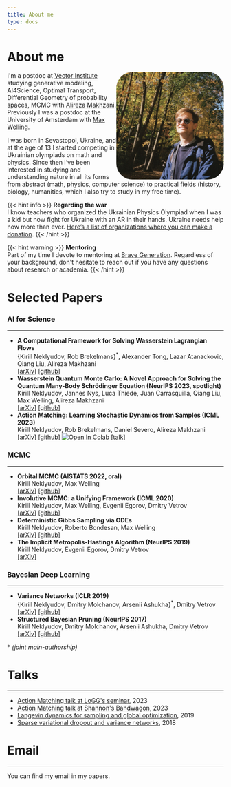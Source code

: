 ```yaml
---
title: About me
type: docs
---
```


# About me

<img src="me.jpg" style="width:250px; height: 250px; border-radius: 15%; float: right; padding-right: 0px ">

I'm a postdoc at [Vector Institute](https://vectorinstitute.ai/) studying generative modeling, AI4Science, Optimal Transport, Differential Geometry of probability spaces, MCMC with [Alireza Makhzani](http://alireza.ai). Previously I was a postdoc at the University of Amsterdam with [Max Welling](https://scholar.google.com/citations?user=8200InoAAAAJ). 

I was born in Sevastopol, Ukraine, and at the age of 13 I started competing in Ukrainian olympiads on math and physics. Since then I’ve been interested in studying and understanding nature in all its forms from abstract (math, physics, computer science) to practical fields (history, biology, humanities, which I also try to study in my free time).

{{< hint info >}}
**Regarding the war**\
I know teachers who organized the Ukrainian Physics Olympiad when I was a kid but now fight for Ukraine with an AR in their hands. Ukraine needs help now more than ever. [Here’s a list of organizations where you can make a donation](https://standforukraine.com/).
{{< /hint >}}

{{< hint warning >}}
**Mentoring**\
Part of my time I devote to mentoring at [Brave Generation](https://bravegeneration.org/). Regardless of your background, don't hesitate to reach out if you have any questions about research or academia.
{{< /hint >}}

# Selected Papers
### AI for Science
---
- **A Computational Framework for Solving Wasserstein Lagrangian Flows**\
\{Kirill Neklyudov, Rob Brekelmans\}<sup>*</sup>, Alexander Tong, Lazar Atanackovic,\
Qiang Liu, Alireza Makhzani\
[[arXiv]](https://arxiv.org/abs/2310.10649) [[github]](https://github.com/necludov/wl-mechanics)
- **Wasserstein Quantum Monte Carlo: A Novel Approach for Solving the Quantum Many-Body Schrödinger Equation  (NeurIPS 2023, spotlight)**\
Kirill Neklyudov, Jannes Nys, Luca Thiede, Juan Carrasquilla, Qiang Liu,\
Max Welling, Alireza Makhzani\
[[arXiv]](https://arxiv.org/abs/2307.07050) [[github]](https://github.com/necludov/wqmc)
- **Action Matching: Learning Stochastic Dynamics from Samples (ICML 2023)**\
Kirill Neklyudov, Rob Brekelmans, Daniel Severo, Alireza Makhzani\
[[arXiv]](https://arxiv.org/abs/2210.06662) [[github]](https://github.com/necludov/jam) [![Open In Colab](https://colab.research.google.com/assets/colab-badge.svg)](https://colab.research.google.com/drive/1-vGU7r8rvsA2m0VWQvzfnsn2pUWfOuYL?usp=sharing) [[talk]](https://www.youtube.com/watch?v=35uEI5ryDRQ)
### MCMC
---
- **Orbital MCMC (AISTATS 2022, oral)**\
Kirill Neklyudov, Max Welling\
[[arXiv]](https://arxiv.org/abs/2010.08047) [[github]](https://github.com/necludov/oMCMC)
- **Involutive MCMC: a Unifying Framework  (ICML 2020)**\
Kirill Neklyudov, Max Welling, Evgenii Egorov, Dmitry Vetrov\
[[arXiv]](https://arxiv.org/abs/2006.16653) [[github]](https://github.com/necludov/iMCMC)
- **Deterministic Gibbs Sampling via ODEs**\
Kirill Neklyudov, Roberto Bondesan, Max Welling\
[[arXiv]](https://arxiv.org/abs/2106.10188) [[github]](https://github.com/necludov/continuous-gibbs)
- **The Implicit Metropolis-Hastings Algorithm (NeurIPS 2019)**\
Kirill Neklyudov, Evgenii Egorov, Dmitry Vetrov\
[[arXiv]](https://arxiv.org/abs/1906.03644)

### Bayesian Deep Learning
---
- **Variance Networks (ICLR 2019)**\
\{Kirill Neklyudov, Dmitry Molchanov, Arsenii Ashukha\}<sup>*</sup>, Dmitry Vetrov\
[[arXiv]](https://arxiv.org/abs/1803.03764) [[github]](https://github.com/da-molchanov/variance-networks)
- **Structured Bayesian Pruning (NeurIPS 2017)**\
Kirill Neklyudov, Dmitry Molchanov, Arsenii Ashukha, Dmitry Vetrov\
[[arXiv]](https://arxiv.org/abs/1705.07283) [[github]](https://github.com/necludov/group-sparsity-sbp)

\* *(joint main-authorship)*

# Talks
---
- [Action Matching talk at LoGG's seminar](https://www.youtube.com/watch?v=AdesAB80oRM), 2023
- [Action Matching talk at Shannon's Bandwagon](https://www.youtube.com/watch?v=35uEI5ryDRQ), 2023
- [Langevin dynamics for sampling and global optimization](https://www.youtube.com/watch?v=3-KzIjoFJy4), 2019
- [Sparse variational dropout and variance networks](https://www.youtube.com/watch?v=UFpy4V2ONVY), 2018

# Email
---
You can find my email in my papers.
